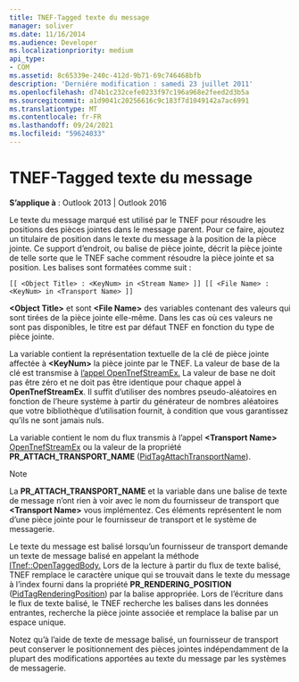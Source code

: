 ```yaml
---
title: TNEF-Tagged texte du message
manager: soliver
ms.date: 11/16/2014
ms.audience: Developer
ms.localizationpriority: medium
api_type:
- COM
ms.assetid: 8c65339e-240c-412d-9b71-69c746468bfb
description: 'Derniére modification : samedi 23 juillet 2011'
ms.openlocfilehash: d74b1c232cefe0233f97c196a968e2feed2d3b5a
ms.sourcegitcommit: a1d9041c20256616c9c183f7d1049142a7ac6991
ms.translationtype: MT
ms.contentlocale: fr-FR
ms.lasthandoff: 09/24/2021
ms.locfileid: "59624033"
---
```

# <a name="tnef-tagged-message-text"></a>TNEF-Tagged texte du message

  
  
**S’applique à** : Outlook 2013 | Outlook 2016 
  
Le texte du message marqué est utilisé par le TNEF pour résoudre les positions des pièces jointes dans le message parent. Pour ce faire, ajoutez un titulaire de position dans le texte du message à la position de la pièce jointe. Ce support d’endroit, ou balise de pièce jointe, décrit la pièce jointe de telle sorte que le TNEF sache comment résoudre la pièce jointe et sa position. Les balises sont formatées comme suit :
  
 `[[ <Object Title> : <KeyNum> in <Stream Name> ]] [[ <File Name> : <KeyNum> in <Transport Name> ]]`
  
 **\<Object Title\>** et sont **\<File Name\>** des variables contenant des valeurs qui sont tirées de la pièce jointe elle-même. Dans les cas où ces valeurs ne sont pas disponibles, le titre est par défaut TNEF en fonction du type de pièce jointe. 
  
La variable contient la représentation textuelle de la clé de pièce jointe affectée à **\<KeyNum\>** la pièce jointe par le TNEF. La valeur de base de la clé est transmise à [l’appel OpenTnefStreamEx.](opentnefstreamex.md) La valeur de base ne doit pas être zéro et ne doit pas être identique pour chaque appel à **OpenTnefStreamEx**. Il suffit d’utiliser des nombres pseudo-aléatoires en fonction de l’heure système à partir du générateur de nombres aléatoires que votre bibliothèque d’utilisation fournit, à condition que vous garantissez qu’ils ne sont jamais nuls.
  
La variable contient le nom du flux transmis à l’appel **\<Transport Name\>** [OpenTnefStreamEx](opentnefstreamex.md) ou la valeur de la propriété **PR_ATTACH_TRANSPORT_NAME** ([PidTagAttachTransportName](pidtagattachtransportname-canonical-property.md)).
  
> [!NOTE]
> La **PR_ATTACH_TRANSPORT_NAME** et la variable dans une balise de texte de message n’ont rien à voir avec le nom du fournisseur de transport que **\<Transport Name\>** vous implémentez. Ces éléments représentent le nom d’une pièce jointe pour le fournisseur de transport et le système de messagerie. 
  
Le texte du message est balisé lorsqu’un fournisseur de transport demande un texte de message balisé en appelant la méthode [ITnef::OpenTaggedBody.](itnef-opentaggedbody.md) Lors de la lecture à partir du flux de texte balisé, TNEF remplace le caractère unique qui se trouvait dans le texte du message à l’index fourni dans la propriété **PR_RENDERING_POSITION** ([PidTagRenderingPosition](pidtagrenderingposition-canonical-property.md)) par la balise appropriée. Lors de l’écriture dans le flux de texte balisé, le TNEF recherche les balises dans les données entrantes, recherche la pièce jointe associée et remplace la balise par un espace unique.
  
Notez qu’à l’aide de texte de message balisé, un fournisseur de transport peut conserver le positionnement des pièces jointes indépendamment de la plupart des modifications apportées au texte du message par les systèmes de messagerie.
  

